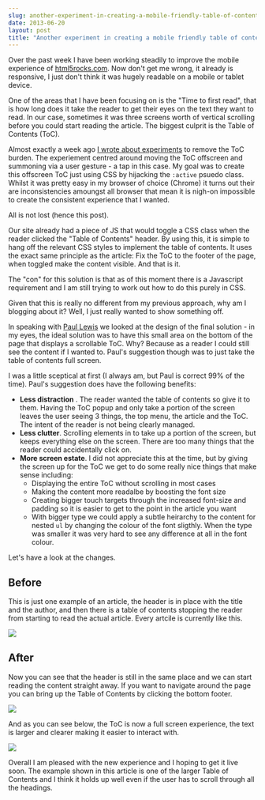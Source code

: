 ```yaml
---
slug: another-experiment-in-creating-a-mobile-friendly-table-of-contents
date: 2013-06-20
layout: post
title: "Another experiment in creating a mobile friendly table of contents"
---
```

Over the past week I have been working steadily to improve the mobile experience of [html5rocks.com](www.html5rocks.com).  Now don't get me wrong, it already is responsive, I just don't think it was hugely readable on a mobile or tablet device.

One of the areas that I have been focusing on is the "Time to first read", that is how long does it take the reader to get their eyes on the text they want to read.  In our case, sometimes it was three screens worth of vertical scrolling before you could start reading the article.  The biggest culprit is the Table of Contents (ToC).  

Almost exactly a week ago [I wrote about experiments](http://paul.kinlan.me/experiments-in-buildin-a-mobile-friendly-table-of-contents/) to remove the ToC burden.  The experiement centred around moving the ToC offscreen and summoning via a user gesture - a tap in this case.  My goal was to create this offscreen ToC just using CSS by hijacking the `:active` psuedo class.  Whilst it was pretty easy in my browser of choice (Chrome) it turns out their are inconsistencies amoungst all browser that mean it is nigh-on impossible to create the consistent experience that I wanted.

All is not lost (hence this post).

Our site already had a piece of JS that would toggle a CSS class when the reader clicked the "Table of Contents" header.  By using this, it is simple to hang off the relevant CSS styles to implement the table of contents.  It uses the exact same principle as the article: Fix the ToC to the footer of the page, when toggled make the content visible.  And that is it.

The "con" for this solution is that as of this moment there is a Javascript requirement and I am still trying to work out how to do this purely in CSS.

Given that this is really no different from my previous approach, why am I blogging about it?  Well, I just really wanted to show something off.

In speaking with [Paul Lewis](http://aerotwist.com/) we looked at the design of the final solution - in my eyes, the ideal solution was to have this small area on the bottom of the page that displays a scrollable ToC. Why? Because as a reader I could still see the content if I wanted to.  Paul's suggestion though was to just take the table of contents full screen.

I was a little sceptical at first (I always am, but Paul is correct 99% of the time). Paul's suggestion does have the following benefits:

+  **Less distraction** .  The reader wanted the table of contents so give it to them.  Having the ToC popup and only take a portion of the screen leaves the user seeing 3 things, the top menu, the article and the ToC.  The intent of the reader is not being clearly managed.
+  **Less clutter**.  Scrolling elements in to take up a portion of the screen, but keeps everything else on the screen.  There are too many things that the reader could accidentally click on.
+  **More screen estate**.  I did not appreciate this at the time, but by giving the screen up for the ToC we get to do some really nice things that make sense including:
   +  Displaying the entire ToC without scrolling in most cases
   +  Making the content more readalbe by boosting the font size
   +  Creating bigger touch targets through the increased font-size and padding so it is easier to get to the point in the article you want
   +  With bigger type we could apply a subtle heirarchy to the content for nested `ul` by changing the colour of the font sligthly.  When the type was smaller it was very hard to see any difference at all in the font colour.

Let's have a look at the changes.

## Before ##

This is just one example of an article, the header is in place with the title and the author, and then there is a table of contents stopping the reader from starting to read the actual article.  Every artcile is currently like this.

<img src="/images/tocnofooter.png">

## After ##

Now you can see that the header is still in the same place and we can start reading the content straight away. If you want to navigate around the page you can bring up the Table of Contents by clicking the bottom footer.

<img src="/images/tocfooter.png">

And as you can see below, the ToC is now a full screen experience, the text is larger and clearer making it easier to interact with.

<img src="/images/fullscreentoc.png">

Overall I am pleased with the new experience and I hoping to get it live soon.  The example shown in this article is one of the larger Table of Contents and I think it holds up well even if the user has to scroll through all the headings.
